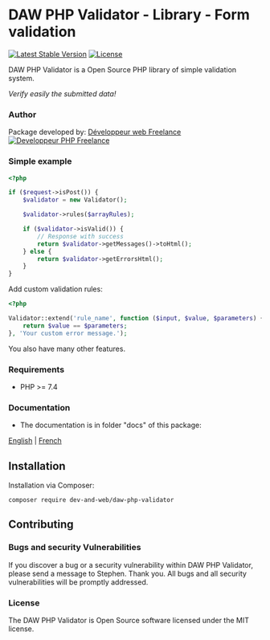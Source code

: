 # DAW PHP Validator - Library - Form validation

[![Latest Stable Version](https://poser.pugx.org/dev-and-web/daw-php-validator/v/stable)](https://packagist.org/packages/dev-and-web/daw-php-validator)
[![License](https://poser.pugx.org/dev-and-web/daw-php-validator/license)](https://packagist.org/packages/dev-and-web/daw-php-validator)

DAW PHP Validator is a Open Source PHP library of simple validation system.

*Verify easily the submitted data!*




### Author

Package developed by:
[Développeur web Freelance](https://www.devandweb.fr)
[![Developpeur PHP Freelance](https://www.devandweb.fr/medias/app/website/developpeur-web.png)](https://www.devandweb.fr/freelance/developpeur-php)




### Simple example

```php
<?php

if ($request->isPost()) {
    $validator = new Validator();

    $validator->rules($arrayRules);

    if ($validator->isValid()) {
        // Response with success
        return $validator->getMessages()->toHtml();
    } else {
        return $validator->getErrorsHtml();
    }
}
```

Add custom validation rules:
```php
<?php

Validator::extend('rule_name', function ($input, $value, $parameters) {
    return $value == $parameters;
}, 'Your custom error message.');
```

You also have many other features.




### Requirements

* PHP >= 7.4




### Documentation

* The documentation is in folder "docs" of this package:

[English](https://github.com/dev-and-web/daw-php-validator/tree/2.0/docs/en/doc.md)
|
[French](https://github.com/dev-and-web/daw-php-validator/tree/2.0/docs/fr/doc.md)




## Installation

Installation via Composer:
```
composer require dev-and-web/daw-php-validator
```






## Contributing

### Bugs and security Vulnerabilities

If you discover a bug or a security vulnerability within DAW PHP Validator, please send a message to Stephen. Thank you.
All bugs and all security vulnerabilities will be promptly addressed.




### License

The DAW PHP Validator is Open Source software licensed under the MIT license.
